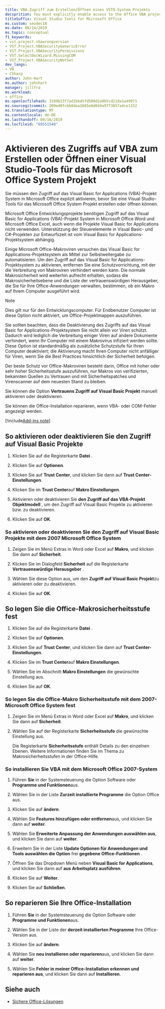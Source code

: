 ```yaml
---
title: VBA-Zugriff zum Erstellen/Öffnen eines VSTO-System Projekts
decsprition: You must explicitly enable access to the Office VBA project system before you can create or open a Visual Studio Tools for Office system project
titleSuffix: Visual Studio Tools for Microsoft Office
ms.custom: seodec18
ms.date: 08/14/2019
ms.topic: conceptual
f1_keywords:
- vst.project.vbawrongversion
- VST.Project.VBASecurityGenericError
- VST.Project.VBASecurityPermissions
- VST.SelectDocWizard.MissingCOM
- VST.Project.VBASecurityNotSet
dev_langs:
- VB
- CSharp
author: John-Hart
ms.author: johnhart
manager: jillfra
ms.workload:
- office
ms.openlocfilehash: 3199b23f7ad1bb45fd509d2a9b5cd21da1a49971
ms.sourcegitcommit: 209ed0fcbb8daa1685e8d6b9a97f3857a4ce1152
ms.translationtype: MT
ms.contentlocale: de-DE
ms.lasthandoff: 08/16/2019
ms.locfileid: "69551540"
---
```

# <a name="enable-access-to-vba-to-create-or-open-a-visual-studio-tools-for-the-microsoft-office-system-project"></a>Aktivieren des Zugriffs auf VBA zum Erstellen oder Öffnen einer Visual Studio-Tools für das Microsoft Office System Projekt

Sie müssen den Zugriff auf das Visual Basic for Applications (VBA)-Projekt System in Microsoft Office explizit aktivieren, bevor Sie eine Visual Studio-Tools für das Microsoft Office System Projekt erstellen oder öffnen können.

 Microsoft Office Entwicklungsprojekte benötigen Zugriff auf das Visual Basic for Applications (VBA)-Projekt System in Microsoft Office Word und Microsoft Office Excel, auch wenn die Projekte Visual Basic for Applications nicht verwenden. Unterstützung der Steuerelemente in Visual Basic- und C#-Projekten zur Entwurfszeit ist vom Visual Basic for Applications-Projektsystem abhängig.

 Einige Microsoft Office-Makroviren versuchen das Visual Basic for Applications-Projektsystem als Mittel zur Selbstweitergabe zu automatisieren. Um den Zugriff auf das Visual Basic for Applications-Projektsystem zu aktivieren, entfernen Sie eine Schutzvorrichtung, mit der die Verbreitung von Makroviren verhindert werden kann. Die normale Makrosicherheit wird weiterhin aufrecht erhalten, sodass die Makrosicherheitsebene und die Liste der vertrauenswürdigen Herausgeber, die Sie für Ihre Office-Anwendungen verwalten, bestimmen, ob ein Makro auf Ihrem Computer ausgeführt wird.

> [!NOTE]
> Dies gilt nur für den Entwicklungscomputer. Für Endbenutzer Computer ist diese Option nicht aktiviert, um Office-Projektmappen auszuführen.

 Sie sollten beachten, dass die Deaktivierung des Zugriffs auf das Visual Basic for Applications-Projektsystem Sie nicht allein vor Viren schützt. Dadurch wird lediglich die Verbreitung einiger Viren auf andere Dokumente verhindert, wenn Ihr Computer mit einem Makrovirus infiziert werden sollte. Diese Option ist standardmäßig als zusätzliche Schutzstufe für Ihren Computer deaktiviert; die Aktivierung macht Ihren Computer nicht anfälliger für Viren, wenn Sie die Best Practices hinsichtlich der Sicherheit befolgen.

 Der beste Schutz vor Office-Makroviren besteht darin, Office mit hoher oder sehr hoher Sicherheitsstufe auszuführen, nur Makros von verifizierten, bekannten Quellen zu Vertrauen und mit Sicherheitspatches und Virenscanner auf dem neuesten Stand zu bleiben.

 Sie können die Option **Vertrauens Zugriff auf Visual Basic Projekt** manuell aktivieren oder deaktivieren.

 Sie können die Office-Installation reparieren, wenn VBA- oder COM-Fehler angezeigt werden.

[!include[Add-ins note](includes/addinsnote.md)]

## <a name="to-enable-or-disable-access-to-visual-basic-projects"></a>So aktivieren oder deaktivieren Sie den Zugriff auf Visual Basic Projekte

1. Klicken Sie auf die Registerkarte **Datei** .

2. Klicken Sie auf **Optionen**.

3. Klicken Sie auf **Trust Center**, und klicken Sie dann auf **Trust Center-Einstellungen**.

4. Klicken Sie im **Trust Center**auf **Makro Einstellungen**.

5. Aktivieren oder deaktivieren Sie **den Zugriff auf das VBA-Projekt Objektmodell** , um den Zugriff auf Visual Basic Projekte zu aktivieren bzw. zu deaktivieren.

6. Klicken Sie auf **OK**.

### <a name="to-enable-or-disable-access-to-visual-basic-projects-with-the-2007-microsoft-office-system"></a>So aktivieren oder deaktivieren Sie den Zugriff auf Visual Basic Projekte mit dem 2007 Microsoft Office System

1. Zeigen Sie im Menü Extras in Word oder Excel auf **Makro**, und klicken Sie dann auf **Sicherheit**.

2. Klicken Sie im Dialogfeld **Sicherheit** auf die Registerkarte **Vertrauenswürdige Herausgeber** .

3. Wählen Sie diese Option aus, um den **Zugriff auf Visual Basic Projekt**zu aktivieren oder zu deaktivieren.

4. Klicken Sie auf **OK**.

## <a name="to-set-your-office-macro-security-level"></a>So legen Sie die Office-Makrosicherheitsstufe fest

1. Klicken Sie auf die Registerkarte **Datei** .

2. Klicken Sie auf **Optionen**.

3. Klicken Sie auf **Trust Center**, und klicken Sie dann auf **Trust Center-Einstellungen**.

4. Klicken Sie im **Trust Center**auf **Makro Einstellungen**.

5. Wählen Sie im Abschnitt **Makro Einstellungen** die gewünschte Einstellung aus.

6. Klicken Sie auf **OK**.

### <a name="to-set-your-office-macro-security-level-with-the-2007-microsoft-office-system"></a>So legen Sie die Office-Makro Sicherheitsstufe mit dem 2007-Microsoft Office System fest

1. Zeigen Sie im Menü Extras in Word oder Excel auf **Makro**, und klicken Sie dann auf **Sicherheit**.

2. Wählen Sie auf der Registerkarte **Sicherheitsstufe** die gewünschte Einstellung aus.

    Die Registerkarte **Sicherheitsstufe** enthält Details zu den einzelnen Ebenen. Weitere Informationen finden Sie im Thema zu Makrosicherheitsstufen in der Office-Hilfe.

### <a name="to-install-vba-with-the-2007-microsoft-office-system"></a>So installieren Sie VBA mit dem Microsoft Office 2007-System

1. Führen **Sie** in der Systemsteuerung die Option Software oder **Programme und Funktionen**aus.

2. Wählen Sie in der Liste **Zurzeit installierte Programme** die Option Office aus.

3. Klicken Sie auf **ändern**.

4. Wählen Sie **Features hinzufügen oder entfernen**aus, und klicken Sie dann auf **weiter**.

5. Wählen Sie **Erweiterte Anpassung der Anwendungen auswählen aus**, und klicken Sie dann auf **weiter**.

6. Erweitern Sie in der Liste **Update Optionen für Anwendungen und Tools auswählen die Option** frei **gegebene Office-Funktionen** .

7. Öffnen Sie das Dropdown Menü neben **Visual Basic for Applications**, und klicken Sie dann auf **aus Arbeitsplatz ausführen**.

8. Klicken Sie auf **Weiter**.

9. Klicken Sie auf **Schließen**.

## <a name="to-repair-your-installation-of-office"></a>So reparieren Sie Ihre Office-Installation

1. Führen **Sie** in der Systemsteuerung die Option Software oder **Programme und Funktionen**aus.

2. Wählen Sie in der Liste der **derzeit installierten Programme** Ihre Office-Version aus.

3. Klicken Sie auf **ändern**.

4. Wählen Sie **neu installieren oder reparieren**aus, und klicken Sie dann auf **weiter**.

5. Wählen Sie **Fehler in meiner Office-Installation erkennen und reparieren aus**, und klicken Sie dann auf **Installieren**.

## <a name="see-also"></a>Siehe auch
- [Sichere Office-Lösungen](../vsto/securing-office-solutions.md)
